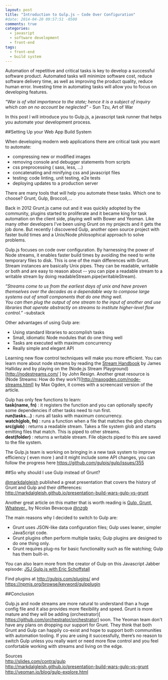 ```yaml
---
layout: post
title: "Introduction to Gulp.js – Code Over Configuration"
#date: 2014-04-20 09:57:51 -0500
comments: true
categories:
  - javasript
  - software development
  - front-end
tags:
  - front-end
  - build system
---
```


Automation of repetitive and critical tasks is key to develop a successful software product. Automated tasks will minimize software cost, reduce software delivery time, as well as improving the product quality, reduce human error. Investing time in automating tasks will allow you to focus on developing features. 

*“War is of vital importance to the state; hence it is a subject of inquiry which can on no account be neglected”* - Sun Tzu, Art of War

In this post I will introduce you to Gulp.js, a javascript task runner that helps you automate your development process. 

##Setting Up your Web App Build System

When developing modern web applications there are critical task you want to automate:

- compressing new or modified images
- removing console and debugger statements from scripts
- css preprocessing ( sass, less, …)
- concatenating and minifying css and javascript files
- testing: code linting, unit testing, e2e tests
- deploying updates to a production server

There are many tools that will help you automate these tasks. Which one to choose? Grunt, Gulp, Broccoli,…

Back in 2012 Grunt.js came out and it was quickly adopted by the community, plugins started to proliferate and it became king for task automation on the client side, playing well with Bower and Yeoman. Like many other developers I’ve been using Grunt on my projects and it gets the job done. But recently I discovered Gulp, another open source project with faster build times and a Unix/Node philosophical approach to solve problems.

Gulp.js focuses on code over configuration. By harnessing the power of Node streams, it enables faster build times by avoiding the need to write temporary files to disk. This is one of the main differences with Grunt. Stream instances are basically Unix pipes. They can be readable, writable or both and are easy to reason about -- you can pipe a readable stream to a writable stream by doing readableStream.pipe(writableStream).

*“Streams come to us from the earliest days of unix and have proven themselves over the decades as a dependable way to compose large systems out of small components that do one thing well.   
You can then plug the output of one stream to the input of another and use libraries that operate abstractly on streams to institute higher-level flow control.”*
-substack

Other advantages of using Gulp are:
- Using standard libraries to accomplish tasks
- Small, idiomatic Node modules that do one thing well
- Tasks are executed with maximum concurrency
- Really simple and elegant API

Learning new flow control techniques will make you more efficient. You can learn more about node streams by reading the [Stream Handbook](https://github.com/substack/stream-handbook) by James Halliday and by playing on the (Node.js Stream Playground) [http://nodestreams.com/ ] by John Resign. Another great resource is (Node Streams: How do they work?)[http://maxogden.com/node-streams.html] by Max Ogden, it comes with a screencast version of the article.

Gulp has only few functions to learn:    
__task(name, fn)__ : it registers the function and you can optionally specify some dependencies if other tasks need to run first.    
__run(tasks...)__ : runs all tasks with maximum concurrency.    
__watch(glob, fn)__ : runs a function when a file that matches the glob changes    
__src(glob)__ :  returns a readable stream. Takes a file system glob and starts emitting files that match. This is piped to other streams.   
__dest(folder)__ : returns a writable stream. File objects piped to this are saved to the file system.   

The Gulp.js team is working on bringing in a new task system to improve efficiency ( even more ) and it might include some API changes, you can follow the progress here https://github.com/gulpjs/gulp/issues/355

##So why should I use Gulp instead of Grunt?

[@markdalgleish](http://twitter.com/markdalgleish) published a great presentation that covers the history of Grunt and Gulp and their differences: http://markdalgleish.github.io/presentation-build-wars-gulp-vs-grunt

Another great article on this matter that is worth reading is [Gulp, Grunt, Whatever..](http://blog.ponyfoo.com/2014/01/09/gulp-grunt-whatever) by Nicolas Bevacqua [@nzgb](http://twitter.com/nzgb)

The main reasons why I decided to switch to Gulp are:   	
- Grunt uses JSON-like data configuration files; Gulp uses leaner, simpler JavaScript code.   
- Grunt plugins often perform multiple tasks; Gulp plugins are designed to do one thing only.   
- Grunt requires plug-ns for basic functionality such as file watching; Gulp has them built-in.   

You can also learn more from the creator of Gulp on this Javascript Jabber episode: [JSJ Gulp.js with Eric Schoffstall](http://javascriptjabber.com/097-jsj-gulp-js-with-eric-schoffstall/)

Find plugins at http://gulpjs.com/plugins/ and https://npmjs.org/browse/keyword/gulpplugin 

##Conclusion

Gulp.js and node streams are more natural to understand than a huge config file and it also provides more flexibility and speed. Grunt is more mature and they will be adding (orchestrator)[ https://github.com/orchestrator/orchestrator] soon. The Yeoman team don't have any plans on dropping our support for Grunt. They think that both Grunt and Gulp can happily co-exist and hope to support both communities with automation tooling. If you are using it successfully, there’s no reason to switch Gulp unless you really want or need more flow control and you feel confortable working with streams and living on the edge.
  

Sources   
http://slides.com/contra/gulp   
http://markdalgleish.github.io/presentation-build-wars-gulp-vs-grunt   
http://yeoman.io/blog/gulp-explore.html   

